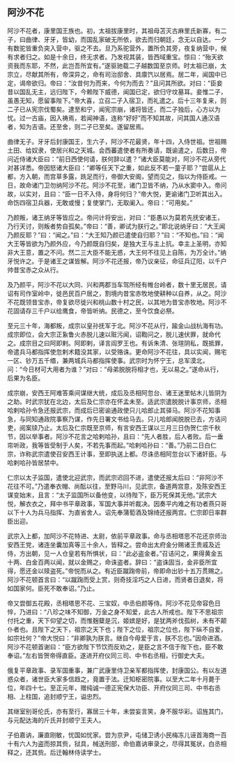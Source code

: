 ## 阿沙不花

阿沙不花者，康里国王族也。初，太祖拔康里时，其祖母苫灭古麻里氏新寡，有二子，曰曲律、牙牙，皆幼，而国乱家破无所依，欲去而归朝廷，念无以自达。一夕有数驼皆重负突入营中，驱之不去。旦乃系驼营外，置所负其旁，夜复纳营中，候有求者归之。如是十余日，终无求者。乃发视其装，皆西域重宝。惊曰：“殆天欲资我而东耶，不然，此岂吾所宜有。”遂驱驰载二子越数国至京师。时太祖已崩，太宗立，尽献其所有，帝深异之，命有司治邸舍、具廪饩以居焉。居二年，闻国中已定，谒帝欲归。帝曰：“汝昔何为而来，今何为而去？”且问其所欲。对曰：“臣妾昔以国乱无主，远归陛下，今赖陛下威德，闻国已定，欲归守坟墓耳。妾惟二子，虽愚无知，愿留事陛下。”帝大喜，立召二子入宿卫，而礼遣之。后十三年复来，则二子已从宪宗伐蜀矣。逮至和宁，闻宪宗崩，诸将皆还，而二子独后，心方以为忧。过一古庙，因入祷焉，若闻神语，连称“好好”而不知其故，问其国人通汉语者，知为吉语。还至舍，则二子已至矣。遂留居焉。

曲律无子。牙牙后封康国王，生六子，阿沙不花最贤，年十四，入侍世祖。世祖赐土田、给奴隶，使居兴和之天城。会西蕃遣使者有所奏请，既谕遣之，后数日，帝问近侍诸大臣曰：“前日西使何请，朕何辞以遣？”诸大臣莫能对，阿沙不花从旁代对甚详悉。帝因怒诸大臣曰：“卿等任天下之重，如此反不若一童子耶？”尝扈从上都，方入朝，而宫草多露，跣足而行，帝御大安阁，望而见之，指以为侍臣戒。一日，故命诸门卫勿纳阿沙不花。阿沙不花至，诸门卫皆不纳，乃从水窦中入。帝问故，以实对，且曰：“臣一日不入侍，身将何归？”帝大悦，更谕诸门卫听其出入。命饬四宿卫兵器，无敢或慢；复使掌门，无取阑入。帝曰：“可用矣。”

乃颜叛，诸王纳牙等皆应之。帝问计将安出，对曰：“臣愚以为莫若先抚安诸王，乃行天讨，则叛者势自孤矣。”帝曰：“善，卿试为朕行之。”即北说纳牙曰：“大王闻乃颜反耶？”曰：“闻之。”曰：“大王知乃颜已遣使自归耶？”曰：“不知也。”曰：“闻大王等皆欲为乃颜外应，今乃颜既自归矣，是独大王与主上抗。幸主上圣明，亦知非大王意，置之不问。然二三大臣不能无惑，大王何不往见上自陈，为万全计。”纳牙悦许之。于是诸王之谋皆解。阿沙不花还报，帝乃议亲征，命征兵辽阳，以千户帅昔宝赤之众从行。

及乃颜平，阿沙不花以大同、兴和两郡当车驾所经有帷台岭者，数十里无居民，请诏有司作室岭中，徙邑民百户居之，割境内昔宝赤牧地使耕种以自养，从之。阿沙不花既领昔宝赤，帝复欲尽徙兴和桃山数十村之民，以其地为昔宝赤牧地。阿沙不花固请存三千户以给鹰食，帝皆听纳。民德之，至今饮食必祭。

至元三十年，海都叛，成宗以皇孙抚军于北。阿沙不花从行，踰金山战杭海有功。成宗即位，会大宗正紥鲁火赤脱儿速以赃污闻，诏鞫问之，脱儿速伏罪，就命代之。成宗目之曰阿即剌。阿即剌，译言阎罗王也。有诉朱清、张瑄阴私，既抵罪，帝遣兵马都指挥使忽剌术籍没其家，以受赂诛。更命阿沙不花往，具以实闻，赐宅一区、钞万五千缗，兼两城兵马都指挥使事。武宗时为怀宁王，总军漠北，问：“今日材可大用者为谁？”对曰：“母弟脱脱将相才也，无以易之。”遂命从行，后果为名臣。

成宗崩，安西王阿难答乘间谋继大统，成后及丞相阿忽台、诸王迷里帖木儿皆阴为之助。时武宗犹在北边，太后及仁宗亦在怀孟未至。适武宗遣脱脱计事京师，丞相哈剌哈孙令急还报武宗，而成后已密谕通政使只儿哈郎止其驿马。阿沙不花知事急，与同知通政院事察乃谋，作先日署文书给马去。只儿哈郎闻脱脱已去，方诘问吏，阅案牍乃止。太后及仁宗既至京师，有言安西王谋以三月三日伪贺仁宗千秋节，因以举事者。阿沙不花言之哈剌哈孙，且曰：“先人者胜，后人者败。后一垂帘听政，我等皆受制于人矣，不若先事而起。”哈剌哈孙曰：“善。”乃前二日白仁宗，诈称武宗遣使召安西王计事，至即执送上都。尽诛丞相阿忽台以下诸奸臣。与哈剌哈孙皆居禁中。

仁宗以太子监国，遣使北迎武宗，而武宗迟回不进，遣使还报太后曰：“非阿沙不花往不可。”乃遣奉衣帽、尚酝以往，至野马川，见武宗，备道两宫意，及陈安西王谋变始末，且言：“太子监国所以备他变，以待陛下，臣万死保其无他。”武宗大悦，解衣衣之，拜中书平章政事，军国大事并听裁决。因奏平内难之有功者燕只哥以下十人为兵马指挥、为直省舍人。诏先奉蒲萄酒及锦绮还报两宫。仁宗即日率群臣出迎。

武宗入上都，加阿沙不花特进、太尉，依前平章政事。命与丞相塔思不花还京师治安西王党，诸连坐囊加真等三十余人，皆释之。尝命出太府金分赐诸王贵戚及近侍，方出朝，见一人仓皇若有所惧状，曰：“此必盗金者。”召诘问之，果得黄金五十两、白金百两以闻，就以金赐之，命诛盗者。辞曰：“盗诛固当，金非臣所宜得，愿还金以赎盗死。”帝悦而从之。有近臣蹴踘帝前，帝即命出钞十五万贯赐之。阿沙不花顿首言曰：“以蹴踘而受上赏，则奇技淫巧之人日进，而贤者日退矣，将如国家何。臣死不敢奉诏。”乃止。

帝又尝御五花殿，丞相塔思不花、三宝奴，中丞伯颜等侍。阿沙不花见帝容色日悴，乃进曰：“八珍之味不知御，万金之身不知爱，此古人所戒也。陛下不思祖宗付托之重，天下仰望之切，而惟麹糵是沉，姬嫔是好，是犹两斧伐孤树，未有不颠仆者也。且陛下之天下，祖宗之天下也；陛下之位，祖宗之位也，陛下纵不自爱，如宗社何？”帝大悦曰：“非卿孰为朕言。继自今毋爱于言，朕不忘也。”因命进酒。阿沙不花顿首谢曰：“臣方欲陛下节饮而反劝之，是臣之言不信于陛下也，臣不敢奉诏。”左右皆贺帝得直臣。遂进开府仪同三司、中书右丞相，行御史大夫。

俄复平章政事、录军国重事，兼广武康里侍卫亲军都指挥使，封康国公。有以左道惑众者，诸世臣大家多信趋之，竟置于法。迁知枢密院事。以至大二年十月薨于位，年四十七。至正元年，赠纯诚一德正宪保大功臣、开府仪同三司、中书右丞相、上柱国，追封顺宁王，谥忠烈。

其继室别哥伦氏，亦有至行，寡居三十年，未尝妄言笑，身不服华彩。诏旌其门，与元配达海的斤氏并封顺宁王夫人。

子伯嘉讷，廉直刚敏，忧国如忧家。尝为京尹，屯储卫诱小民梅冻儿诬首海商一百十有六人为盗而掠其赀，狱具，械送刑部，命伯嘉讷审录之，尽得其冤状，白丞相释之，还其赀。后迁翰林侍读学士。
